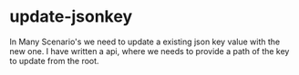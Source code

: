 # update-jsonkey
In Many Scenario's we need to update a existing json key value with the new one. I have written a api, where we needs to provide a path of the key to update from the root.

